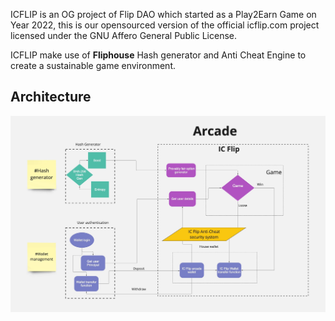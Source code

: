 ICFLIP is an OG project of Flip DAO which started as a Play2Earn Game on Year 2022, this is our opensourced version of the official icflip.com project licensed under the GNU Affero General Public License.  

ICFLIP make use of **Fliphouse** Hash generator and Anti Cheat Engine to create a sustainable game environment.  

## Architecture
![architecture](./icflip-architecture.jpg)